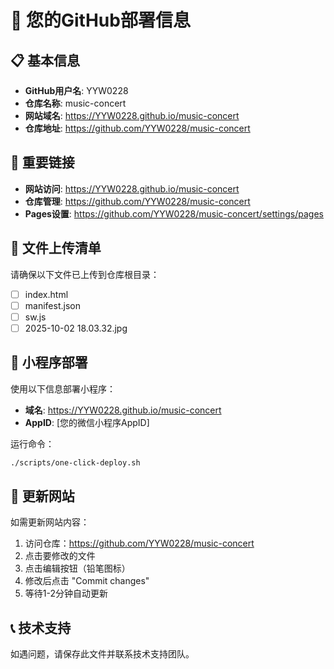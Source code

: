 # 🎯 您的GitHub部署信息

## 📋 基本信息
- **GitHub用户名**: YYW0228
- **仓库名称**: music-concert
- **网站域名**: https://YYW0228.github.io/music-concert
- **仓库地址**: https://github.com/YYW0228/music-concert

## 🔗 重要链接
- **网站访问**: https://YYW0228.github.io/music-concert
- **仓库管理**: https://github.com/YYW0228/music-concert
- **Pages设置**: https://github.com/YYW0228/music-concert/settings/pages

## 📝 文件上传清单
请确保以下文件已上传到仓库根目录：
- [ ] index.html
- [ ] manifest.json
- [ ] sw.js
- [ ] 2025-10-02 18.03.32.jpg

## 🚀 小程序部署
使用以下信息部署小程序：
- **域名**: https://YYW0228.github.io/music-concert
- **AppID**: [您的微信小程序AppID]

运行命令：
```bash
./scripts/one-click-deploy.sh
```

## 🔄 更新网站
如需更新网站内容：
1. 访问仓库：https://github.com/YYW0228/music-concert
2. 点击要修改的文件
3. 点击编辑按钮（铅笔图标）
4. 修改后点击 "Commit changes"
5. 等待1-2分钟自动更新

## 📞 技术支持
如遇问题，请保存此文件并联系技术支持团队。
